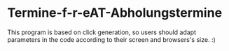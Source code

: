 # Termine-f-r-eAT-Abholungstermine

This program is based on click generation, so users should adapt parameters in the code according to their screen and browsers's size. :)
